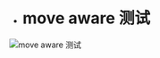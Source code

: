 - # move aware 测试
![move aware 测试](https://github.com/havenow/my-C-plus-plus/blob/master/C%2B%2B%E6%96%B0%E6%A0%87%E5%87%86C%2B%2B11%2C14/images/move%20aware%E6%B5%8B%E8%AF%95.png)  
